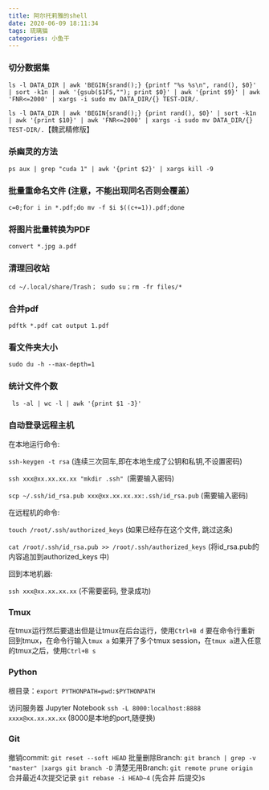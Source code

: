 ```yaml
---
title: 阿尔托莉雅的shell
date: 2020-06-09 18:11:34
tags: 琉璃猫
categories: 小鱼干
---
```


### 切分数据集

 `ls -l DATA_DIR | awk 'BEGIN{srand();} {printf "%s %s\n", rand(), $0}' | sort -k1n | awk '{gsub($1FS,""); print $0}' | awk '{print $9}' | awk 'FNR<=2000' | xargs -i sudo mv DATA_DIR/{} TEST-DIR/.`

` ls -l DATA_DIR | awk 'BEGIN{srand();} {print rand(), $0}' | sort -k1n | awk '{print $10}' | awk 'FNR<=2000' | xargs -i sudo mv DATA_DIR/{} TEST-DIR/. `【魏武精修版】

### 杀幽灵的方法

`ps aux | grep "cuda 1" | awk '{print $2}' | xargs kill -9 `

### 批量重命名文件 (注意，不能出现同名否则会覆盖）

`c=0;for i in *.pdf;do mv -f $i $((c+=1)).pdf;done`

### 将图片批量转换为PDF 

`convert *.jpg a.pdf`

### 清理回收站 

`cd ~/.local/share/Trash； sudo su；rm -fr files/*`

### 合并pdf 

`pdftk *.pdf cat output 1.pdf`

### 看文件夹大小 

`sudo du -h --max-depth=1`

### 统计文件个数

` ls -al | wc -l | awk '{print $1 -3}'`

### 自动登录远程主机

在本地运行命令:

`ssh-keygen -t rsa` (连续三次回车,即在本地生成了公钥和私钥,不设置密码)

`ssh xxx@xx.xx.xx.xx "mkdir .ssh" `(需要输入密码)

`scp ~/.ssh/id_rsa.pub xxx@xx.xx.xx.xx:.ssh/id_rsa.pub` (需要输入密码)

在远程机的命令:

`touch /root/.ssh/authorized_keys` (如果已经存在这个文件, 跳过这条)

`cat /root/.ssh/id_rsa.pub >> /root/.ssh/authorized_keys` (将id_rsa.pub的内容追加到authorized_keys 中)

回到本地机器:

`ssh xxx@xx.xx.xx.xx` (不需要密码, 登录成功)

### Tmux

在tmux运行然后要退出但是让tmux在后台运行，使用`Ctrl+B d`
要在命令行重新回到tmux，在命令行输入`tmux a`
如果开了多个tmux session，在`tmux a`进入任意的tmux之后，使用`Ctrl+B s`

### Python

根目录：`export PYTHONPATH=pwd:$PYTHONPATH`

访问服务器 Jupyter Notebook
`ssh -L 8000:localhost:8888 xxxx@xx.xx.xx.xx` (8000是本地的port,随便换)

### Git

撤销commit: `git reset --soft HEAD`
批量删除Branch: `git branch | grep -v "master" |xargs git branch -D`
清楚无用Branch: `git remote prune origin`
合并最近4次提交记录 `git rebase -i HEAD~4` (先合并 后提交)s